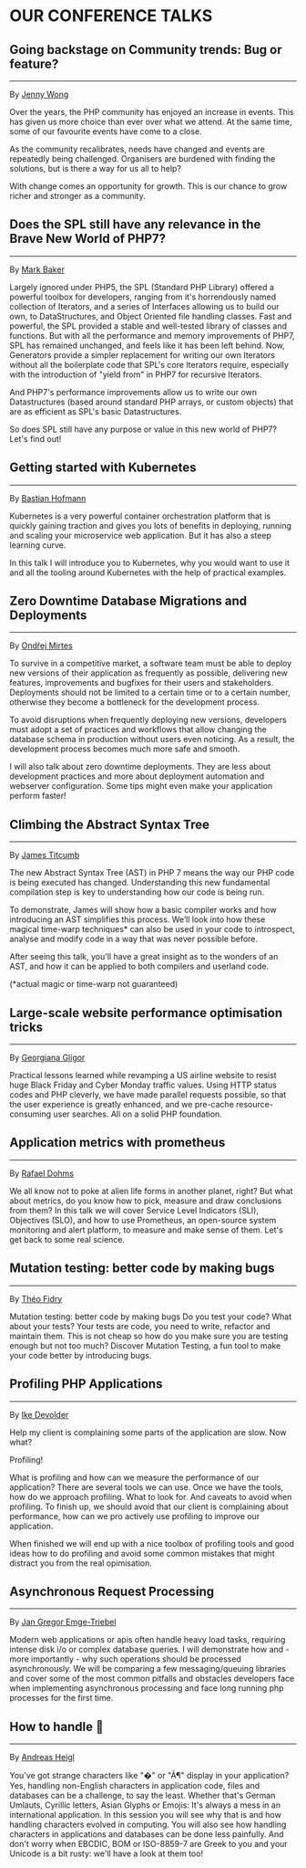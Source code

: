 # OUR CONFERENCE TALKS

<a name="going-backstage-on-community-trends"></a>
## Going backstage on Community trends: Bug or feature?

---
By [Jenny Wong](@baseUrl@/speakers.html#jenny-wong)

Over the years, the PHP community has enjoyed an increase in events. This has given us more choice than ever over what we attend. At the same time, some of our favourite events have come to a close.

As the community recalibrates, needs have changed and events are repeatedly being challenged. Organisers are burdened with finding the solutions, but is there a way for us all to help?

With change comes an opportunity for growth. This is our chance to grow richer and stronger as a community.

<a name="does-the-spl-still-have-any-relevance-in-the-brave-new-world-of-php7"></a>
## Does the SPL still have any relevance in the Brave New World of PHP7?

---
By [Mark Baker](@baseUrl@/speakers.html#mark-baker)

Largely ignored under PHP5, the SPL (Standard PHP Library) offered a powerful toolbox for developers, ranging from it's horrendously named collection of Iterators, and a series of Interfaces allowing us to build our own, to DataStructures, and Object Oriented file handling classes. Fast and powerful, the SPL provided a stable and well-tested library of classes and functions. But with all the performance and memory improvements of PHP7, SPL has remained unchanged, and feels like it has been left behind. Now, Generators provide a simpler replacement for writing our own Iterators without all the boilerplate code that SPL's core Iterators require, especially with the introduction of "yield from" in PHP7 for recursive Iterators.

And PHP7's performance improvements allow us to write our own Datastructures (based around standard PHP arrays, or custom objects) that are as efficient as SPL's basic Datastructures.

So does SPL still have any purpose or value in this new world of PHP7? Let's find out!

<a name="getting-started-with-kubernetes"></a>
## Getting started with Kubernetes

---

By [Bastian Hofmann](@baseUrl@/speakers.html#bastian-hofmann)

Kubernetes is a very powerful container orchestration platform that is quickly gaining traction and gives you lots of 
benefits in deploying, running and scaling your microservice web application. But it has also a steep learning curve. 

In this talk I will introduce you to Kubernetes, why you would want to use it and all the tooling around Kubernetes 
with the help of practical examples.


<a name="zero-downtime-database-migrations-and-deployments"></a>
## Zero Downtime Database Migrations and Deployments

---

By [Ondřej Mirtes](@baseUrl@/speakers.html#ondrej-mirtes)

To survive in a competitive market, a software team must be able to deploy new versions of their application as frequently as possible, delivering new features, improvements and bugfixes for their users and stakeholders. Deployments should not be limited to a certain time or to a certain number, otherwise they become a bottleneck for the development process.

To avoid disruptions when frequently deploying new versions, developers must adopt a set of practices and workflows that allow changing the database schema in production without users even noticing. As a result, the development process becomes much more safe and smooth.

I will also talk about zero downtime deployments. They are less about development practices and more about deployment automation and webserver configuration. Some tips might even make your application perform faster!

<a name="climbing-the-abstract-syntax-tree"></a>
## Climbing the Abstract Syntax Tree

---

By [James Titcumb](@baseUrl@/speakers.html#james-titcumb)

The new Abstract Syntax Tree (AST) in PHP 7 means the way our PHP code is being executed has changed. Understanding this new fundamental compilation step is key to understanding how our code is being run.

To demonstrate, James will show how a basic compiler works and how introducing an AST simplifies this process. We’ll look into how these magical time-warp techniques* can also be used in your code to introspect, analyse and modify code in a way that was never possible before.

After seeing this talk, you'll have a great insight as to the wonders of an AST, and how it can be applied to both compilers and userland code.

(*actual magic or time-warp not guaranteed)

<a name="large-scale-website-performance-optimisation-tricks"></a>
## Large-scale website performance optimisation tricks

---

By [Georgiana Gligor](@baseUrl@/speakers.html#georgiana-gligor)

Practical lessons learned while revamping a US airline website to resist huge Black Friday and Cyber Monday traffic values. Using HTTP status codes and PHP cleverly, we have made parallel requests possible, so that the user experience is greatly enhanced, and we pre-cache resource-consuming user searches. All on a solid PHP foundation.


<a name="application-metrics-with-prometheus"></a>
## Application metrics with prometheus

---

By [Rafael Dohms](@baseUrl@/speakers.html#rafael-dohms)

We all know not to poke at alien life forms in another planet, right? But what about metrics, do you know how to pick, measure and draw conclusions from them? In this talk we will cover Service Level Indicators (SLI), Objectives (SLO), and how to use Prometheus, an open-source system monitoring and alert platform, to measure and make sense of them. Let's get back to some real science.

<a name="mutation-testing-better-code-by-making-bugs"></a>
## Mutation testing: better code by making bugs

---

By [Théo Fidry](@baseUrl@/speakers.html#theo-fidry)

Mutation testing: better code by making bugs Do you test your code? What about your tests? Your tests are code, you need to write, refactor and maintain them. This is not cheap so how do you make sure you are testing enough but not too much? Discover Mutation Testing, a fun tool to make your code better by introducing bugs.

<a name="profiling-php-applications"></a>
## Profiling PHP Applications

---

By [Ike Devolder](@baseUrl@/speakers.html#ike-devolder)

Help my client is complaining some parts of the application are slow. Now what?

Profiling!

What is profiling and how can we measure the performance of our application? There are several tools we can use. Once we have the tools, how do we approach profiling. What to look for. And caveats to avoid when profiling. To finish up, we should avoid that our client is complaining about performance, how can we pro actively use profiling to improve our application.

When finished we will end up with a nice toolbox of profiling tools and good ideas how to do profiling and avoid some common mistakes that might distract you from the real opimisation.

<a name="asynchronous-request-processing"></a>
## Asynchronous Request Processing

---

By [Jan Gregor Emge-Triebel](@baseUrl@/speakers.html#jan-gregor-emge-triebel)

Modern web applications or apis often handle heavy load tasks, requiring intense disk i/o or complex database queries. 
I will demonstrate how and - more importantly - why such operations should be processed asynchronously. 
We will be comparing a few messaging/queuing libraries and cover some of the most common pitfalls and obstacles 
developers face when implementing asynchronous processing and face long running php processes for the first time.

<a name="how-to-handle-shit"></a>
## How to handle 💩

---

By [Andreas Heigl](@baseUrl@/speakers.html#andreas-heigl)

You've got strange characters like "�" or "Ã¶" display in your application? Yes, handling non-English characters in application code, 
files and databases can be a challenge, to say the least. Whether that's German Umlauts, Cyrillic letters, Asian Glyphs or Emojis: 
It's always a mess in an international application. In this session you will see why that is and how handling characters 
evolved in computing. You will also see how handling characters in applications and databases can be done less painfully. 
And don't worry when EBCDIC, BOM or ISO-8859-7 are Greek to you and your Unicode is a bit rusty: we'll have a look at them too!
